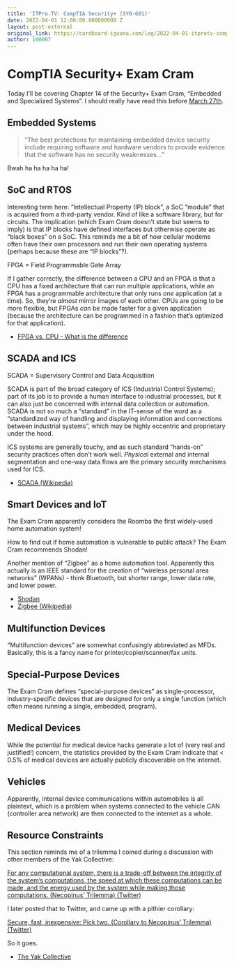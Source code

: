 ```yaml
---
title: 'ITPro.TV: CompTIA Security+ (SY0-601)'
date: 2022-04-01 12:00:00.000000000 Z
layout: post-external
original_link: https://cardboard-iguana.com/log/2022-04-01-itprotv-comptia-security-plus.html
author: 100007
---
```


# CompTIA Security+ Exam Cram

Today I’ll be covering Chapter 14 of the Security+ Exam Cram, “Embedded and Specialized Systems”. I should really have read this before [March 27th](https://cardboard-iguana.com/log/2022-03-27-itprotv-comptia-security-plus.html).

## Embedded Systems

> “The best protections for maintaining embedded device security include requiring software and hardware vendors to provide evidence that the software has no security weaknesses…”

Bwah ha ha ha ha ha!

## SoC and RTOS

Interesting term here: “Intellectual Property (IP) block”, a SoC “module” that is acquired from a third-party vendor. Kind of like a software library, but for circuits. The implication (which Exam Cram doesn’t state but seems to imply) is that IP blocks have defined interfaces but otherwise operate as “black boxes” on a SoC. This reminds me a bit of how cellular modems often have their own processors and run their own operating systems (perhaps because these are “IP blocks”?).

FPGA = Field Programmable Gate Array

If I gather correctly, the difference between a CPU and an FPGA is that a CPU has a fixed architecture that can run multiple applications, while an FPGA has a programmable architecture that only runs _one_ application (at a time). So, they’re _almost_ mirror images of each other. CPUs are going to be more flexible, but FPGAs _can_ be made faster for a given application (because the architecture can be programmed in a fashion that’s optimized for that application).

- [FPGA vs. CPU - What is the difference](https://hardwarebee.com/fpga-vs-cpu-difference/)

## SCADA and ICS

SCADA = Supervisory Control and Data Acquisition

SCADA is part of the broad category of ICS (Industrial Control Systems); part of its job is to provide a human interface to industrial processes, but it can also just be concerned with internal data collection or automation. SCADA is not so much a “standard” in the IT-sense of the word as a “standardized way of handling and displaying information and connections between industrial systems”, which may be highly eccentric and proprietary under the hood.

ICS systems are generally touchy, and as such standard “hands-on” security practices often don’t work well. _Physical_ external and internal segmentation and one-way data flows are the primary security mechanisms used for ICS.

- [SCADA (Wikipedia)](https://en.wikipedia.org/wiki/SCADA)

## Smart Devices and IoT

The Exam Cram apparently considers the Roomba the first widely-used home automation system!

How to find out if home automation is vulnerable to public attack? The Exam Cram recommends Shodan!

Another mention of “Zigbee” as a home automation tool. Apparently this actually is an IEEE standard for the creation of “wireless personal area networks” (WPANs) - think Bluetooth, but shorter range, lower data rate, and lower power.

- [Shodan](https://www.shodan.io/)
- [Zigbee (Wikipedia)](https://en.wikipedia.org/wiki/Zigbee)

## Multifunction Devices

“Multifunction devices” are somewhat confusingly abbreviated as MFDs. Basically, this is a fancy name for printer/copier/scanner/fax units.

## Special-Purpose Devices

The Exam Cram defines “special-purpose devices” as single-processor, industry-specific devices that are designed for only a single function (which often means running a single, embedded, program).

## Medical Devices

While the potential for medical device hacks generate a lot of (very real and justified!) concern, the statistics provided by the Exam Cram indicate that \< 0.5% of medical devices are actually publicly discoverable on the internet.

## Vehicles

Apparently, internal device communications within automobiles is all plaintext, which is a problem when systems connected to the vehicle CAN (controller area network) are then connected to the internet as a whole.

## Resource Constraints

This section reminds me of a trilemma I coined during a discussion with other members of the Yak Collective:

[For any computational system, there is a trade-off between the integrity of the system’s computations, the speed at which these computations can be made, and the energy used by the system while making those computations. (Necopinus’ Trilemma) (Twitter)](https://twitter.com/necopinus/status/1488201961144913923)

I later posted that to Twitter, and came up with a pithier corollary:

[Secure, fast, inexpensive: Pick two. (Corollary to Necopinus’ Trilemma) (Twitter)](https://twitter.com/necopinus/status/1488201962394767360)

So it goes.

- [The Yak Collective](https://yakcollective.org)
